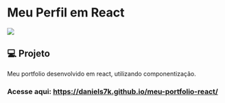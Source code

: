 # Meu Perfil em React

![](https://images.unsplash.com/photo-1633356122102-3fe601e05bd2?ixlib=rb-1.2.1&ixid=MnwxMjA3fDB8MHxwaG90by1wYWdlfHx8fGVufDB8fHx8&auto=format&fit=crop&w=1170&q=80)

## 💻 Projeto
Meu portfolio desenvolvido em react, utilizando componentização.

### Acesse aqui: https://daniels7k.github.io/meu-portfolio-react/
